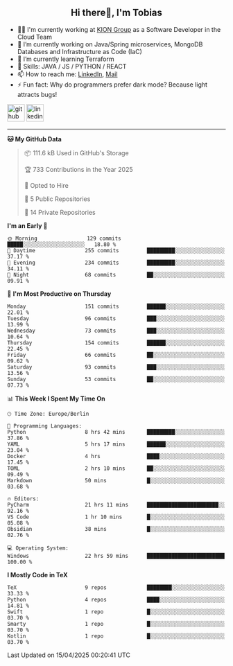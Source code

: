 <h2 align="center">Hi there👋, I'm Tobias</h2>

- 🧑‍💼 I'm currently working at [KION Group](https://www.kiongroup.com/) as a Software Developer in the Cloud Team
- 🔭 I’m currently working on Java/Spring microservices, MongoDB Databases and Infrastructure as Code (IaC)
- 🌱 I’m currently learning Terraform
- 💪 Skills: JAVA / JS / PYTHON / REACT
- 📫 How to reach me: [LinkedIn](https://www.linkedin.com/in/tgoetz), [Mail](mailto:mail@tobiasgoetz.com) 
- ⚡ Fun fact: Why do programmers prefer dark mode? Because light attracts bugs!

[<img src='https://cdn.jsdelivr.net/npm/simple-icons@3.0.1/icons/github.svg' alt='github' height='40'>](https://github.com/TobiasGoetz)  [<img src='https://cdn.jsdelivr.net/npm/simple-icons@3.0.1/icons/linkedin.svg' alt='linkedin' height='40'>](https://www.linkedin.com/in/tgoetz/)  

---

<!--START_SECTION:waka-->
**🐱 My GitHub Data** 

> 📦 111.6 kB Used in GitHub's Storage 
 > 
> 🏆 733 Contributions in the Year 2025
 > 
> 💼 Opted to Hire
 > 
> 📜 5 Public Repositories 
 > 
> 🔑 14 Private Repositories 
 > 
**I'm an Early 🐤** 

```text
🌞 Morning                129 commits         █████░░░░░░░░░░░░░░░░░░░░   18.80 % 
🌆 Daytime                255 commits         █████████░░░░░░░░░░░░░░░░   37.17 % 
🌃 Evening                234 commits         █████████░░░░░░░░░░░░░░░░   34.11 % 
🌙 Night                  68 commits          ██░░░░░░░░░░░░░░░░░░░░░░░   09.91 % 
```
📅 **I'm Most Productive on Thursday** 

```text
Monday                   151 commits         ██████░░░░░░░░░░░░░░░░░░░   22.01 % 
Tuesday                  96 commits          ███░░░░░░░░░░░░░░░░░░░░░░   13.99 % 
Wednesday                73 commits          ███░░░░░░░░░░░░░░░░░░░░░░   10.64 % 
Thursday                 154 commits         ██████░░░░░░░░░░░░░░░░░░░   22.45 % 
Friday                   66 commits          ██░░░░░░░░░░░░░░░░░░░░░░░   09.62 % 
Saturday                 93 commits          ███░░░░░░░░░░░░░░░░░░░░░░   13.56 % 
Sunday                   53 commits          ██░░░░░░░░░░░░░░░░░░░░░░░   07.73 % 
```


📊 **This Week I Spent My Time On** 

```text
🕑︎ Time Zone: Europe/Berlin

💬 Programming Languages: 
Python                   8 hrs 42 mins       █████████░░░░░░░░░░░░░░░░   37.86 % 
YAML                     5 hrs 17 mins       ██████░░░░░░░░░░░░░░░░░░░   23.04 % 
Docker                   4 hrs               ████░░░░░░░░░░░░░░░░░░░░░   17.45 % 
TOML                     2 hrs 10 mins       ██░░░░░░░░░░░░░░░░░░░░░░░   09.49 % 
Markdown                 50 mins             █░░░░░░░░░░░░░░░░░░░░░░░░   03.68 % 

🔥 Editors: 
PyCharm                  21 hrs 11 mins      ███████████████████████░░   92.16 % 
VS Code                  1 hr 10 mins        █░░░░░░░░░░░░░░░░░░░░░░░░   05.08 % 
Obsidian                 38 mins             █░░░░░░░░░░░░░░░░░░░░░░░░   02.76 % 

💻 Operating System: 
Windows                  22 hrs 59 mins      █████████████████████████   100.00 % 
```

**I Mostly Code in TeX** 

```text
TeX                      9 repos             ████████░░░░░░░░░░░░░░░░░   33.33 % 
Python                   4 repos             ████░░░░░░░░░░░░░░░░░░░░░   14.81 % 
Swift                    1 repo              █░░░░░░░░░░░░░░░░░░░░░░░░   03.70 % 
Smarty                   1 repo              █░░░░░░░░░░░░░░░░░░░░░░░░   03.70 % 
Kotlin                   1 repo              █░░░░░░░░░░░░░░░░░░░░░░░░   03.70 % 
```




 Last Updated on 15/04/2025 00:20:41 UTC
<!--END_SECTION:waka-->
